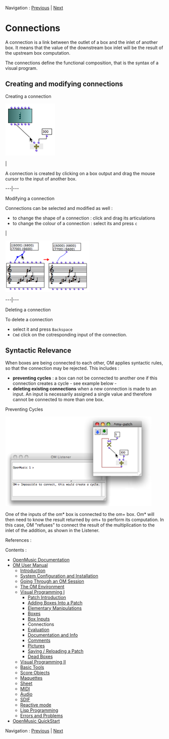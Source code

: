 Navigation : [Previous](AdditionalInputs "page
précédente\(Additional Inputs\)") | [Next](Evaluation "page
suivante\(Evaluation\)")

# Connections

A connection is a link between the outlet of a box and the inlet of another
box. It means that the value of the downstream box inlet will be the result of
the upstream box computation.

The connections define the functional composition, that is the syntax of a
visual program.

## Creating and modifying connections

Creating a connection

![](../res/create-connection.png)

|

A connection is created by clicking on a box output and drag the mouse cursor
to the input of another box.  
  
---|---  
  
Modifying a connection

Connections can be selected and modified as well :

  * to change the shape of a connection : click and drag its articulations
  * to change the colour of a connection : select its and press `c`

|

![](../res/modconnexion.png)  
  
---|---  
  
Deleting a connection

To delete a connection

  * select it and press `Backspace`
  * `Cmd` click on the cotresponding input of the connection.

## Syntactic Relevance

When boxes are being connected to each other, OM applies syntactic rules, so
that the connection may be rejected. This includes :

  * **preventing cycles** : a box can not be connected to another one if this connection creates a cycle - see example below -
  * **deleting existing connections** when a new connection is made to an input. An input is necessarily assigned a single value and therefore cannot be connected to more than one box.

Preventing Cycles

![](../res/connect-cycle.png)

One of the inputs of the om* box is connected to the om+ box. Om* will then
need to know the result returned by om+ to perform its computation. In this
case, OM "refuses" to connect the result of the multiplication to the inlet of
the addition, as shown in the Listener.

References :

Contents :

  * [OpenMusic Documentation](OM-Documentation)
  * [OM User Manual](OM-User-Manual)
    * [Introduction](00-Contents)
    * [System Configuration and Installation](Installation)
    * [Going Through an OM Session](Goingthrough)
    * [The OM Environment](Environment)
    * [Visual Programming I](BasicVisualProgramming)
      * [Patch Introduction](ProgrammingIntro)
      * [Adding Boxes Into a Patch](AddingBoxes)
      * [Elementary Manipulations](ElementaryManips)
      * [Boxes](Boxes)
      * [Box Inputs](BoxInputs)
      * Connections
      * [Evaluation](Evaluation)
      * [Documentation and Info](DocAndInfo)
      * [Comments](Comments)
      * [Pictures](Pictures)
      * [Saving / Reloading a Patch](SavingPatch)
      * [Dead Boxes](DeadBox)
    * [Visual Programming II](AdvancedVisualProgramming)
    * [Basic Tools](BasicObjects)
    * [Score Objects](ScoreObjects)
    * [Maquettes](Maquettes)
    * [Sheet](Sheet)
    * [MIDI](MIDI)
    * [Audio](Audio)
    * [SDIF](SDIF)
    * [Reactive mode](Reactive)
    * [Lisp Programming](Lisp)
    * [Errors and Problems](errors)
  * [OpenMusic QuickStart](QuickStart-Chapters)

Navigation : [Previous](AdditionalInputs "page
précédente\(Additional Inputs\)") | [Next](Evaluation "page
suivante\(Evaluation\)")

